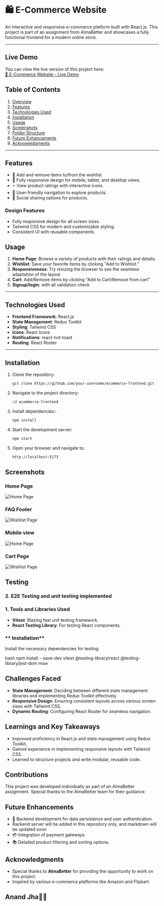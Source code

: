 # 🛍️ E-Commerce Website

An interactive and responsive e-commerce platform built with React.js. This project is part of an assignment from AlmaBetter and showcases a fully functional frontend for a modern online store.

---

## Live Demo

You can view the live version of this project here:  
[🛒 E-Commerce Website - Live Demo  ](https://anandmayclothing.netlify.app/)




## Table of Contents
1. [Overview](#overview)
2. [Features](#features)
3. [Technologies Used](#technologies-used)
4. [Installation](#installation)
5. [Usage](#usage)
6. [Screenshots](#screenshots)
7. [Folder Structure](#folder-structure)
8. [Future Enhancements](#future-enhancements)
9. [Acknowledgments](#acknowledgments)

---

## Features
- 🛒 Add and remove items to/from the wishlist.
- 📱 Fully responsive design for mobile, tablet, and desktop views.
- ⭐ View product ratings with interactive icons.
- 🖤 User-friendly navigation to explore products.
- 🔗 Social sharing options for products.


### Design Features
- Fully responsive design for all screen sizes.
- Tailwind CSS for modern and customizable styling.
- Consistent UI with reusable components.


## Usage
1. **Home Page**: Browse a variety of products with their ratings and details.
2. **Wishlist**: Save your favorite items by clicking "Add to Wishlist."
3. **Responsiveness**: Try resizing the browser to see the seamless adaptation of the layout.
4. **Cart**: Add/Remove items by clicking "Add to Cart/Remove from cart"
5. **Signup/login**: with all validation check 


---

## Technologies Used
- **Frontend Framework**: React.js
- **State Management**: Redux Toolkit
- **Styling**: Tailwind CSS
- **Icons**: React Icons
- **Notifications**: react-hot-toast
- **Routing**: React Router

---

## Installation

1. Clone the repository:
   ```bash
   git clone https://github.com/your-username/ecommerce-frontend.git
   
2. Navigate to the project directory:
   ```bash
   cd ecommerce-frontend
1. Install dependencies::
   ```bash
   npm install
   
2. Start the development server:
   ```bash
   npm start
3. Open your browser and navigate to:
   ```bash
   http://localhost:5173


## Screenshots

### Home Page
![Home Page](/client/public/home1.png)

### FAQ Footer
![Wishlist Page](/client/public/home2.png)

### Mobile view
![Home Page](/client/public/mobileSS.png)

### Cart Page
![Wishlist Page](/client/public/cartSS.png)


## Testing 
 
 ### 2. **E2E Testing and unit testing implemented**

### 1. **Tools and Libraries Used**
- **Vitest**: Blazing fast unit testing framework.
- **React Testing Library**: For testing React components.


### **        Installation**
Install the necessary dependencies for testing:

bash
npm install --save-dev vitest @testing-library/react @testing-library/jest-dom msw



## Challenges Faced
- **State Management**: Deciding between different state management libraries and implementing Redux Toolkit effectively.
- **Responsive Design**: Ensuring consistent layouts across various screen sizes with Tailwind CSS.
- **Dynamic Routing**: Configuring React Router for seamless navigation.


## Learnings and Key Takeaways
- Improved proficiency in React.js and state management using Redux Toolkit.
- Gained experience in implementing responsive layouts with Tailwind CSS.
- Learned to structure projects and write modular, reusable code.


## Contributions
This project was developed individually as part of an AlmaBetter assignment. Special thanks to the AlmaBetter team for their guidance.



## Future Enhancements
- 🔧 Backend development for data persistence and user authentication.
- Backend server will be added in this repository only, and markdown will be updated soon
- 💳 Integration of payment gateways.
- 📚 Detailed product filtering and sorting options.



## Acknowledgments
- Special thanks to **AlmaBetter** for providing the opportunity to work on this project.
- Inspired by various e-commerce platforms like Amazon and Flipkart.





## Anand Jha🌿💞
